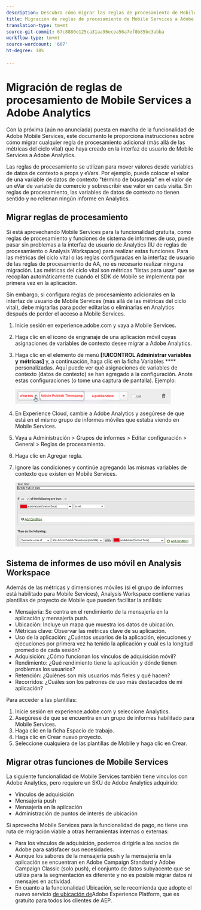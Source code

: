 ```yaml
---
description: Descubra cómo migrar las reglas de procesamiento de Mobile Services a Adobe Analytics
title: Migración de reglas de procesamiento de Mobile Services a Adobe Analytics
translation-type: tm+mt
source-git-commit: 67c8880e125ca31aa96ecea56a7ef0b85bc3abba
workflow-type: tm+mt
source-wordcount: '667'
ht-degree: 18%

---
```



# Migración de reglas de procesamiento de Mobile Services a Adobe Analytics

Con la próxima (aún no anunciada) puesta en marcha de la funcionalidad de Adobe Mobile Services, este documento le proporciona instrucciones sobre cómo migrar cualquier regla de procesamiento adicional (más allá de las métricas del ciclo vital) que haya creado en la interfaz de usuario de Mobile Services a Adobe Analytics.

Las reglas de procesamiento se utilizan para mover valores desde variables de datos de contexto a props y eVars. Por ejemplo, puede colocar el valor de una variable de datos de contexto &quot;término de búsqueda&quot; en el valor de un eVar de variable de comercio y sobrescribir ese valor en cada visita. Sin reglas de procesamiento, las variables de datos de contexto no tienen sentido y no rellenan ningún informe en Analytics.

## Migrar reglas de procesamiento

Si está aprovechando Mobile Services para la funcionalidad gratuita, como reglas de procesamiento y funciones de sistema de informes de uso, puede pasar sin problemas a la interfaz de usuario de Analytics (IU de reglas de procesamiento o Analysis Workspace) para realizar estas funciones. Para las métricas del ciclo vital o las reglas configuradas en la interfaz de usuario de las reglas de procesamiento de AA, no es necesario realizar ninguna migración. Las métricas del ciclo vital son métricas &quot;listas para usar&quot; que se recopilan automáticamente cuando el SDK de Mobile se implementa por primera vez en la aplicación.

Sin embargo, si configura reglas de procesamiento adicionales en la interfaz de usuario de Mobile Services (más allá de las métricas del ciclo vital), debe migrarlas para poder editarlas o eliminarlas en Analytics después de perder el acceso a Mobile Services.

1. Inicie sesión en experience.adobe.com y vaya a Mobile Services.
1. Haga clic en el icono de engranaje de una aplicación móvil cuyas asignaciones de variables de contexto desee migrar a Adobe Analytics.
1. Haga clic en el elemento de menú **[!UICONTROL Administrar variables y métricas]** y, a continuación, haga clic en la ficha Variables **** personalizadas. Aquí puede ver qué asignaciones de variables de contexto (datos de contexto) se han agregado a la configuración. Anote estas configuraciones (o tome una captura de pantalla). Ejemplo:

   ![Variable de contexto](assets/context-var.png)

1. En Experience Cloud, cambie a Adobe Analytics y asegúrese de que está en el mismo grupo de informes móviles que estaba viendo en Mobile Services.
1. Vaya a Administración > Grupos de informes > Editar configuración > General > Reglas de procesamiento.
1. Haga clic en Agregar regla.
1. Ignore las condiciones y continúe agregando las mismas variables de contexto que existen en Mobile Services.

   ![Regla de procesamiento](assets/proc-rule.png)

## Sistema de informes de uso móvil en Analysis Workspace

Además de las métricas y dimensiones móviles (si el grupo de informes está habilitado para Mobile Services), Analysis Workspace contiene varias plantillas de proyecto de Mobile que pueden facilitar la análisis:

* Mensajería: Se centra en el rendimiento de la mensajería en la aplicación y mensajería push.
* Ubicación: Incluye un mapa que muestra los datos de ubicación.
* Métricas clave: Observar las métricas clave de su aplicación.
* Uso de la aplicación: ¿Cuántos usuarios de la aplicación, ejecuciones y ejecuciones por primera vez ha tenido la aplicación y cuál es la longitud promedio de cada sesión?
* Adquisición: ¿Cómo funcionan los vínculos de adquisición móvil?
* Rendimiento: ¿Qué rendimiento tiene la aplicación y dónde tienen problemas los usuarios?
* Retención: ¿Quiénes son mis usuarios más fieles y qué hacen?
* Recorridos: ¿Cuáles son los patrones de uso más destacados de mi aplicación?

Para acceder a las plantillas:

1. Inicie sesión en experience.adobe.com y seleccione Analytics.
1. Asegúrese de que se encuentra en un grupo de informes habilitado para Mobile Services.
1. Haga clic en la ficha Espacio de trabajo.
1. Haga clic en Crear nuevo proyecto.
1. Seleccione cualquiera de las plantillas de Mobile y haga clic en Crear.

## Migrar otras funciones de Mobile Services

La siguiente funcionalidad de Mobile Services también tiene vínculos con Adobe Analytics, pero requiere un SKU de Adobe Analytics adquirido:

* Vínculos de adquisición
* Mensajería push
* Mensajería en la aplicación
* Administración de puntos de interés de ubicación

Si aprovecha Mobile Services para la funcionalidad de pago, no tiene una ruta de migración viable a otras herramientas internas o externas:

* Para los vínculos de adquisición, podemos dirigirle a los socios de Adobe para satisfacer sus necesidades.
* Aunque los sabores de la mensajería push y la mensajería en la aplicación se encuentran en Adobe Campaign Standard y Adobe Campaign Classic (solo push), el conjunto de datos subyacente que se utiliza para la segmentación es diferente y no es posible migrar datos ni mensajes en actividad.
* En cuanto a la funcionalidad Ubicación, se le recomienda que adopte el nuevo servicio [de ubicación de](https://www.adobe.com/experience-platform/location-service.html)Adobe Experience Platform, que es gratuito para todos los clientes de AEP.
